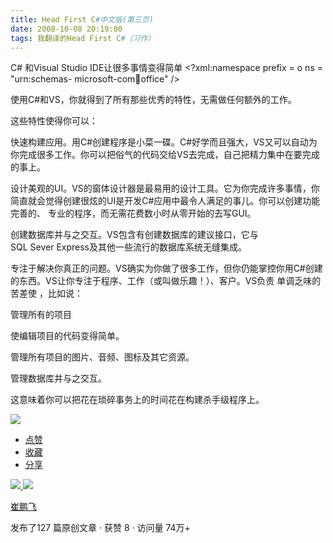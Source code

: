 ```yaml
---
title: Head First C#中文版(第三页)
date: 2008-10-08 20:19:00
tags: 我翻译的Head First C#（习作）
---
```

C#  和Visual Studio IDE让很多事情变得简单  <?xml:namespace prefix = o ns = "urn:schemas-
microsoft-com:office:office" />

使用C#和VS，你就得到了所有那些优秀的特性，无需做任何额外的工作。

这些特性使得你可以：

快速构建应用。用C#创建程序是小菜一碟。C#好学而且强大，VS又可以自动为你完成很多工作。你可以把俗气的代码交给VS去完成，自己把精力集中在要完成的事上。

设计美观的UI。VS的窗体设计器是最易用的设计工具。它为你完成许多事情，你简直就会觉得创建很炫的UI是开发C#应用中最令人满足的事儿。你可以创建功能完善的、
专业的程序，而无需花费数小时从零开始的去写GUI。

创建数据库并与之交互。VS包含有创建数据库的建议接口，它与SQL Sever Express及其他一些流行的数据库系统无缝集成。

专注于解决你真正的问题。VS确实为你做了很多工作，但你仍能掌控你用C#创建的东西。VS让你专注于程序、工作（或叫做乐趣！）、客户。VS负责
单调乏味的苦差使  ，比如说：

管理所有的项目

使编辑项目的代码变得简单。

管理所有项目的图片、音频、图标及其它资源。

管理数据库并与之交互。

这意味着你可以把花在琐碎事务上的时间花在构建杀手级程序上。

![](https://p-blog.csdn.net/images/p_blog_csdn_net/cuipengfei1/EntryImages/20081008/%E6%88%AA%E5%9B%BE00633590939300208750.jpg)

  * [ 点赞  ](javascript:;)
  * [ 收藏  ](javascript:;)
  * [ 分享 ](javascript:;)

[ ![](https://profile.csdnimg.cn/5/2/5/3_cuipengfei1)
![](https://g.csdnimg.cn/static/user-reg-year/1x/11.png)
](https://blog.csdn.net/cuipengfei1)

[ 崔鹏飞 ](https://blog.csdn.net/cuipengfei1)

发布了127 篇原创文章  ·  获赞 8  ·  访问量 74万+

